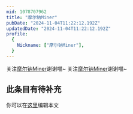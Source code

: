 ```yaml
---
mid: 1078707962
title: "摩尔钠Miner"
pubDate: "2024-11-04T11:22:12.192Z"
updatedDate: "2024-11-04T11:22:12.192Z"
profile:
  {
    Nickname: ["摩尔钠Miner"],
  }
---
```


关注[摩尔钠Miner](https://space.bilibili.com/1078707962)谢谢喵~ 关注[摩尔钠Miner](https://space.bilibili.com/1078707962)谢谢喵~

## 此条目有待补充
你可以在[这里](https://github.com/Yuhanawa/VTuber.ICU/edit/master/src/content/v/摩尔钠Miner/index.md)编辑本文
